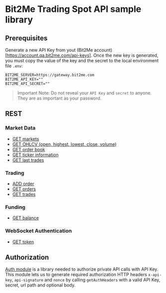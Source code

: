 # Bit2Me Trading Spot API sample library

## Prerequisites

Generate a new API Key from yout (Bit2Me account)[https://account.qa.bit2me.com/api-keys]. Once the new key is generated, you must copy the value of the key and the secret to the local environment file `.env`:

```
BIT2ME_SERVER=https://gateway.bit2me.com
BIT2ME_API_KEY=""
BIT2ME_API_SECRET=""
```

> Important Note: Do not reveal your `API Key` and `secret` to anyone. They are as important as your password.

## REST

### Market Data
* [GET markets](/node/rest/market-data/get-markets/)
* [GET OHLCV (open, highest, lowest, close, volume)](/node/rest/market-data/get-ohlcv/)
* [GET order book](/node/rest/market-data/get-order-book/)
* [GET ticker information](/node/rest/market-data/get-ticker-information/)
* [GET last trades](/node/rest/market-data/get-last-trades/)

### Trading
* [ADD order](/node/rest/trading/add-order/)
* [GET orders](/node/rest/trading/get-orders/)
* [GET trades](/node/rest/trading/get-trades/)

### Funding
* [GET balance](/node/rest/funding/get-balance/)

### WebSocket Authentication
* [GET token](/node/rest/ws-auth/get-token/)

## Authorization

[Auth module](/node/rest/auth/) is a library needed to authorize private API calls with API Key. This module lets us to generate required authorization HTTP headers `x-api-key`, `api-signature` and `nonce` by calling `getAuthHeaders` with a valid API Key, secret, url path and optional body.